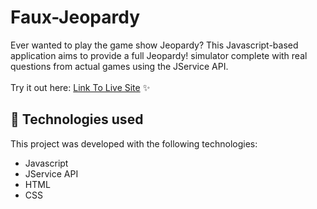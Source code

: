 # Faux-Jeopardy

Ever wanted to play the game show Jeopardy? This Javascript-based application aims to provide a full Jeopardy! simulator complete with real questions from actual games using the JService API.
<br><br>Try it out here: [Link To Live Site](https://beckygia.github.io/Faux-Jeopardy/) ✨

## 🚀 Technologies used

This project was developed with the following technologies:

- Javascript
- JService API
- HTML
- CSS
